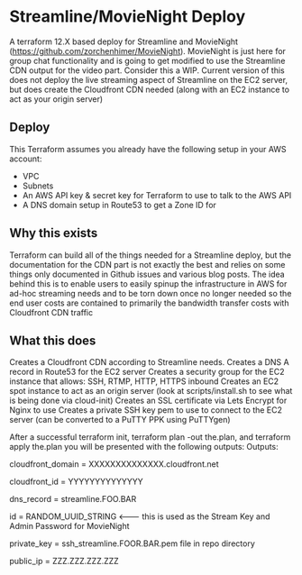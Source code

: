 # Streamline/MovieNight Deploy

A terraform 12.X based deploy for Streamline and MovieNight (https://github.com/zorchenhimer/MovieNight). MovieNight is just here for group chat
functionality and is going to get modified to use the Streamline CDN output for the video part. Consider this a WIP. Current version of this
does not deploy the live streaming aspect of Streamline on the EC2 server, but does create the Cloudfront CDN needed (along with an EC2 instance
to act as your origin server)

## Deploy
This Terraform assumes you already have the following setup in your AWS account:

* VPC
* Subnets
* An AWS API key & secret key for Terraform to use to talk to the AWS API
* A DNS domain setup in Route53 to get a Zone ID for

## Why this exists
Terraform can build all of the things needed for a Streamline deploy, but the documentation for the CDN part is not exactly the best and relies on some things only documented in Github issues and various blog posts. The idea behind this is to enable users to easily spinup the infrastructure in AWS for ad-hoc streaming needs and to be torn down once no longer needed so the end user costs are contained to primarily the bandwidth transfer costs with Cloudfront CDN traffic

## What this does
Creates a Cloudfront CDN according to Streamline needs.
Creates a DNS A record in Route53 for the EC2 server
Creates a security group for the EC2 instance that allows: SSH, RTMP, HTTP, HTTPS inbound
Creates an EC2 spot instance to act as an origin server (look at scripts/install.sh to see what is being done via cloud-init)
Creates an SSL certificate via Lets Encrypt for Nginx to use
Creates a private SSH key pem to use to connect to the EC2 server (can be converted to a PuTTY PPK using PuTTYgen)

After a successful terraform init, terraform plan -out the.plan, and terraform apply the.plan you will be presented with the following outputs:
Outputs:

cloudfront_domain = XXXXXXXXXXXXXX.cloudfront.net

cloudfront_id = YYYYYYYYYYYYYY

dns_record = streamline.FOO.BAR

id = RANDOM_UUID_STRING <--- this is used as the Stream Key and Admin Password for MovieNight

private_key = ssh_streamline.FOOR.BAR.pem file in repo directory

public_ip = ZZZ.ZZZ.ZZZ.ZZZ
